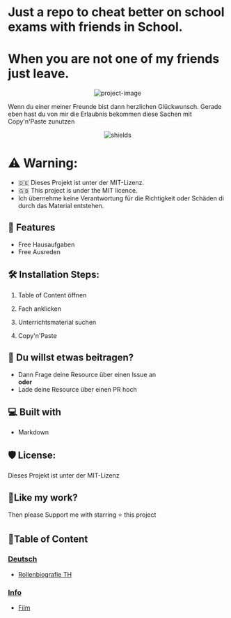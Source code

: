 # Just a repo to cheat better on school exams with friends in School.

# When you are not one of my friends just leave.

<p align="center"><img src="https://socialify.git.ci/CEOXeon/School-Cheater/image?name=1&amp;owner=1&amp;pattern=Solid&amp;stargazers=1&amp;theme=Dark" alt="project-image"></p>

<p id="description">Wenn du einer meiner Freunde bist dann herzlichen Glückwunsch. Gerade eben hast du von mir die Erlaubnis bekommen diese Sachen mit Copy'n'Paste zunutzen</p>

<p align="center"><img src="https://img.shields.io/github/license/CEOXeon/School-Cheater?color=red" alt="shields"></p>


# ⚠️ Warning: 
* 🇩🇪 Dieses Projekt ist unter der MIT-Lizenz.
* 🇬🇧 This project is under the MIT licence.
* Ich übernehme keine Verantwortung für die Richtigkeit oder Schäden di durch das Material entstehen.


  
<h2>🧐 Features</h2>

*   Free Hausaufgaben
*   Free Ausreden

## 🛠️ Installation Steps:

1. Table of Content öffnen

2. Fach anklicken

3. Unterrichtsmaterial suchen

4. Copy'n'Paste

## 🍰 Du willst etwas beitragen?
* Dann Frage deine Resource über einen Issue an<br/>
**oder** <br/>
* Lade deine Resource über einen PR hoch
  
  
## 💻 Built with

*   Markdown

## 🛡️ License:

Dieses Projekt ist unter der MIT-Lizenz

## 💖Like my work?

Then please Support me with starring ⭐ this project


## 📖Table of Content

### **[Deutsch](https://github.com/CEOXeon/School-Cheater/tree/main/Deutsch)**

* [Rollenbiografie TH](https://github.com/CEOXeon/School-Cheater/blob/main/Deutsch/Rollenbiografie%20Tempelherr.md)

### **[Info](https://github.com/CEOXeon/School-Cheater/tree/main/Info/)**
* [Film](https://github.com/CEOXeon/School-Cheater/blob/main/Info/film_query.py)

